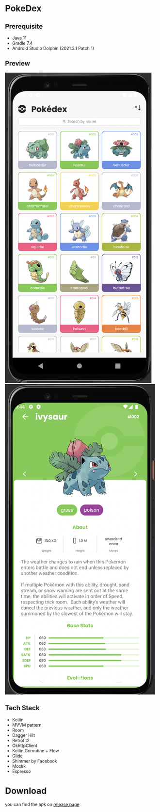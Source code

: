 # PokeDex
## Prerequisite
- Java 11
- Gradle 7.4
- Android Studio Dolphin (2021.3.1 Patch 1)

## Preview
![alt Homepage](https://github.com/bayazidsustami/PokeDex/blob/main/screenshoot/pokedex-home.png)
![alt Homepage](https://github.com/bayazidsustami/PokeDex/blob/main/screenshoot/pokedex-detail.png)

## Tech Stack
- Kotlin
- MVVM pattern
- Room
- Dagger Hilt
- Retrofit2
- OkhttpClient
- Kotlin Coroutine + Flow
- Glide
- Shimmer by Facebook
- Mockk
- Espresso

# Download
you can find the apk on [release page](https://github.com/bayazidsustami/PokeDex/releases/tag/v1.0.0)
